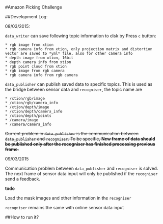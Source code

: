 #Amazon Picking Challenge

##Development Log:

  08/03/2015: 
  
  `data_writer` can save following topic information to disk by Press `c` button:
  
    * rgb image from xtion
    * rgb camera info from xtion, only projection matrix and distortion vector are saved to *yml* file, also for other camera info
    * depth image from xtion, 16bit
    * depth camera info from xtion
    * rgb point cloud from xtion
    * rgb image from rgb camera
    * rgb camera info from rgb camera
    
  `data_publisher` can publish saved data to specific topics. This is used as the bridge between sensor data and `recogniser`, the topic name are
  
    * /xtion/rgb/image
    * /xtion/rgb/camera_info
    * /xtion/depth/image
    * /xtion/depth/camera_info
    * /xtion/depth/points
    * /camera/image
    * /camera/camera_info
    
  ~~Current problem in `data_publisher` is the communication between `data_publisher` and `recogniser`. To be specific, **New frame of data should be published only after the recogniser has finished processing previous frame**.~~
  
  09/03/2015
  
  Communication problem between `data_publisher` and `recogniser` is solved.
  The next frame of sensor data input will only be published if the `recogniser` send a feedback.
  
  **todo**
  
  Load the mask images and other information in the `recogniser`
  
  
  
  `recogniser` remains the same with online sensor data input

##How to run it?
